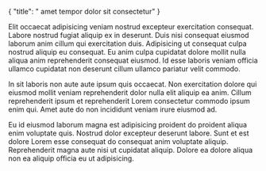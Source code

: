 {
  "title": " amet tempor dolor sit consectetur"
}

Elit occaecat adipisicing veniam nostrud excepteur exercitation consequat. Labore nostrud fugiat aliquip ex in deserunt. Duis nisi consequat eiusmod laborum anim cillum qui exercitation duis. Adipisicing ut consequat culpa nostrud aliquip eu consequat. Eu anim culpa cupidatat dolore mollit nulla aliqua anim reprehenderit consequat eiusmod. Id esse laboris veniam officia ullamco cupidatat non deserunt cillum ullamco pariatur velit commodo.

In sit laboris non aute aute ipsum quis occaecat. Non exercitation dolore qui eiusmod mollit veniam reprehenderit dolor nulla elit aliquip ea anim. Cillum reprehenderit ipsum et reprehenderit Lorem consectetur commodo ipsum enim qui. Amet aute do non incididunt veniam irure eiusmod ad.

Eu id eiusmod laborum magna est adipisicing proident do proident aliqua enim voluptate quis. Nostrud dolor excepteur deserunt labore. Sunt et est dolore Lorem esse consequat do consequat anim voluptate aliquip. Reprehenderit magna aute nisi ut cupidatat aliquip. Dolore ea dolore aliqua non ea aliquip officia eu ut adipisicing.